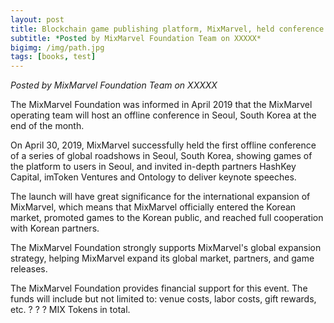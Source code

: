 ```yaml
---
layout: post
title: Blockchain game publishing platform, MixMarvel, held conference in South Korea on April 30
subtitle: *Posted by MixMarvel Foundation Team on XXXXX*
bigimg: /img/path.jpg
tags: [books, test]
---
```


*Posted by MixMarvel Foundation Team on XXXXX*

The MixMarvel Foundation was informed in April 2019 that the MixMarvel operating team will host an offline conference in Seoul, South Korea at the end of the month.

On April 30, 2019, MixMarvel successfully held the first offline conference of a series of global roadshows in Seoul, South Korea, showing games of the platform to users in Seoul, and invited in-depth partners HashKey Capital, imToken Ventures and Ontology to deliver keynote speeches. 

The launch will have great significance for the international expansion of MixMarvel, which means that MixMarvel officially entered the Korean market, promoted games to the Korean public, and reached full cooperation with Korean partners.

The MixMarvel Foundation strongly supports MixMarvel's global expansion strategy, helping MixMarvel expand its global market, partners, and game releases. 

The MixMarvel Foundation provides financial support for this event. The funds will include but not limited to: venue costs, labor costs, gift rewards, etc. ? ? ? MIX Tokens in total.
